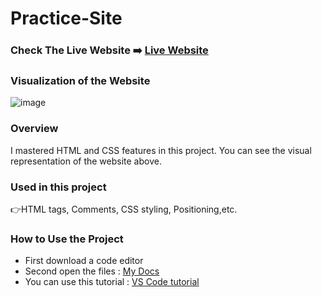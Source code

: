 # Practice-Site

### Check The Live Website ➡️ [Live Website](https://sekunev.github.io/Projects/14_CSS_Margin/)


### Visualization of the Website
![image](https://user-images.githubusercontent.com/101554737/185753583-54b2a5a7-41c3-4f0c-a3e1-0e86c743a485.png)


### Overview
I mastered HTML and CSS features in this project. You can see the visual representation of the website above.

### Used in this project
👉HTML tags, Comments, CSS styling, Positioning,etc.

### How to Use the Project
+ First download a code editor
+ Second open the files : [My Docs](https://github.com/Sekunev/Projects/tree/main/14_CSS_Margin)
+ You can use this tutorial : [VS Code tutorial](https://www.youtube.com/watch?v=fJEbVCrEMSE)

